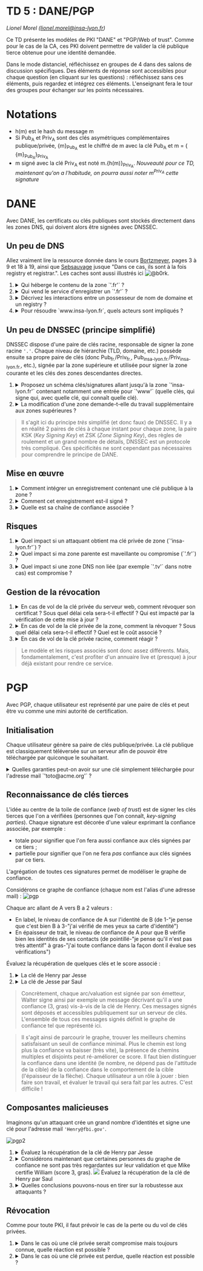 # TD 5 : DANE/PGP

_Lionel Morel ([lionel.morel@insa-lyon.fr](mailto:lionel.morel@insa-lyon.fr))_

Ce TD présente les modèles de PKI "DANE" et "PGP/Web of trust". Comme pour le cas de la CA, ces PKI doivent permettre de valider la clé publique tierce obtenue pour une identité demandée.

Dans le mode distanciel, réfléchissez en groupes de 4 dans des salons de discussion spécifiques. Des éléments de réponse sont accessibles pour chaque question (en cliquant sur les questions) : réfléchissez sans ces éléments, puis regardez et intégrez ces éléments. L'enseignant fera le tour des groupes pour échanger sur les points nécessaires.


Notations
=========

* h(m) est le hash du message m
* Si Pub<sub>A</sub> et Priv<sub>A</sub> sont des clés asymétriques complémentaires publique/privée, {m}<sub>Pub<sub>A</sub></sub> est le chiffré de m avec la clé Pub<sub>A</sub> et m = { {m}<sub>Pub<sub>A</sub></sub>}<sub>Priv<sub>A</sub></sub>
* m signé avec la clé Priv<sub>A</sub> est noté m.{h(m)}<sub>Priv<sub>A</sub></sub>. *Nouveauté pour ce TD, maintenant qu'on a l'habitude, on pourra aussi noter m<sup>Priv<sub>A</sub></sup> cette signature*


DANE
====

Avec DANE, les certificats ou clés publiques sont stockés directement dans les zones DNS, qui doivent alors être signées avec DNSSEC.


Un peu de DNS
-------------

Allez vraiment lire la ressource donnée dans le cours [Bortzmeyer](http://www.bortzmeyer.org/files/cours-dns-cnam-PRINT.pdf), pages 3 à 9 et 18 à 19, ainsi que [Sebsauvage](http://sebsauvage.net/comprendre/dns/) jusque "Dans ce cas, ils sont à la fois registry et registrar.". Les caches sont aussi illustrés ici ![@b0rk](https://wizardzines.com/comics/updating-dns/updating-dns.png).

1. <details><summary>Qui héberge le contenu de la zone `'.fr'` ?</summary>L'AFNIC (un registry)</details>
2. <details><summary>Qui vend le service d'enregistrer un `'.fr'` ?</summary>OVH, Gandi, Renater, etc. (des registrars)</details>
3. <details><summary>Décrivez les interactions entre un possesseur de nom de domaine et un registry ?</summary>INSA Lyon cliente d'un registrar (Renater par exemple), ce registrar en interaction avec un grand nombre de registries (Afnic par exemple, un registry par extension/TLD proposé (plus ou moins)) </details>
3. <details><summary>Pour résoudre `www.insa-lyon.fr`, quels acteurs sont impliqués ?</summary>L'ICANN pour donner l'IP de `.fr`, l'AFNIC pour donner l'IP de `insa-lyon.fr`, l'INSA Lyon pour donner l'IP de `www.insa-lyon.fr`</details>


Un peu de DNSSEC (principe simplifié)
----------------

DNSSEC dispose d'une paire de clés racine, responsable de signer la zone racine `'.'`. Chaque niveau de hiérarchie (TLD, domaine, etc.) possède ensuite sa propre paire de clés (donc Pub<sub>fr.</sub>/Priv<sub>fr.</sub>, Pub<sub>insa-lyon.fr.</sub>/Priv<sub>insa-lyon.fr.</sub>, etc.), signée par la zone supérieure et utilisée pour signer la zone courante et les clés des zones descendantes directes.

1. <details><summary>Proposez un schéma clés/signatures allant jusqu'à la zone `'insa-lyon.fr'` contenant notamment une entrée pour `'www'` (quelle clés, qui signe qui, avec quelle clé, qui connaît quelle clé).</summary>Les clés impliquées : Pub<sub>.</sub>/Priv<sub>.</sub>, Pub<sub>fr.</sub>/Priv<sub>fr.</sub>, Pub<sub>insa-lyon.fr.</sub>/Priv<sub>insa-lyon.fr.</sub><br>Priv<sub>.</sub> est sous le contrôle de l'ICANN, Priv<sub>fr.</sub> est sous le contrôle de l'AFNIC, Priv<sub>insa-lyon.fr.</sub> sous le contrôle de l'INSA. Quand un insa-lyon.fr enregistre sa clé via son registrar (ex par GANDI), GANDI pousse cette clé vers l'AFNIC qui l'enregistre dans la zone .fr et la signe avec sa clé privée.<br><br>Et on a :<br><br>Pub<sub>fr.</sub><sup>.</sup> (signé par .)<br>Pub<sub>.insa-lyon.fr.</sub><sup>.fr.</sup>  (signé par .fr)<br>le champ A `www.insa-lyon.fr` signé par  Priv<sub>insa-lyon.fr.</sub></details>


2. <details><summary>La modification d'une zone demande-t-elle du travail supplémentaire aux zones supérieures ?</summary>Non, tout est cloisonné, la modification de l'IP de www.insa-lyon.fr demande juste à être re-signée par la clé de insa-lyon.fr. Besoin d'au-dessus uniquement pour changer la clé de insa-lyon.fr</details>

> Il s'agit ici du principe _très_ simplifié (et donc faux) de DNSSEC. Il y a en réalité 2 paires de clés à chaque instant pour chaque zone, la paire KSK (_Key Signing Key_) et ZSK (_Zone Signing Key_), des règles de roulement et un grand nombre de détails, DNSSEC est un protocole très compliqué. Ces spécificités ne sont cependant pas nécessaires pour comprendre le principe de DANE.


Mise en œuvre
-------------

1. <details><summary>Comment intégrer un enregistrement contenant une clé publique à la zone ?</summary>Un champ spécifique (TLSA au lieu de A pour une IP) contient une clé publique/un hash de clé publique</details>
2. <details><summary>Comment cet enregistrement est-il signé ?</summary>Par la clé privée de la zone</details>
3. <details><summary>Quelle est sa chaîne de confiance associée ?</summary>zone, TLD, root DNS</details>


Risques
-------

1. <details><summary>Quel impact si un attaquant obtient ma clé privée de zone (`'insa-lyon.fr'`) ?</summary>Compromission de ma zone pour tous les clients du monde</details>
2. <details><summary>Quel impact si ma zone parente est maveillante ou compromise (`'.fr'`) ?</summary>Compromission de ma zone pour tous les clients du monde</details>
3. <details><summary>Quel impact si une zone DNS non liée (par exemple `'.tv'` dans notre cas) est compromise ?</summary>Aucun impact sur ma zone (différent du modèle CA, les défaillances sont cloisonnées, 1 mauvais ne compromet pas l'ensemble du système)</details>



Gestion de la révocation
------------------------

1. <details><summary>En cas de vol de la clé privée du serveur web, comment révoquer son certificat ? Sous quel délai cela sera-t-il effectif ? Qui est impacté par la vérification de cette mise à jour ?</summary>Modif de la zone, resignage avec ma clé de zone. Délai : pas immédiat, pas de contrôle, temps de propagation DNS. Court (heures/jour) mais pas immédiat et sans contrôle. Contrairement aux CRL, c'est l'infra DNS qui supporte ce coût et il n'y a pas vraiment de surcoût (sauf si on réduit les TTL)</details>
2. <details><summary>En cas de vol de la clé privée de la zone, comment la révoquer ? Sous quel délai cela sera-t-il effectif ? Quel est le coût associé ?</summary>Révocation par la zone parente, qui est donc à impliquer. Délai de propagation aussi mais non maîtrisé (ie, le TTL de la zone .fr). Pas de coût particulier.</details>
3. <details><summary>En cas de vol de la clé privée racine, comment réagir ?</summary>Là, on a un gros problème, c'est l'ancre de confiance. De manière similaire à une CA compromise, il faut déployer une nouvelle clé chez les clients et donc mise à jour software des clients DNS pour intégrer une autre clé racine.</details>

> Le modèle et les risques associés sont donc assez différents. Mais, fondamentalement, c'est profiter d'un annuaire live et (presque) à jour déjà existant pour rendre ce service.

PGP
===

Avec PGP, chaque utilisateur est représenté par une paire de clés et peut être vu comme une mini autorité de certification.


Initialisation
--------------

Chaque utilisateur génère sa paire de clés publique/privée. La clé publique est classiquement téléversée sur un serveur afin de pouvoir être téléchargée par quiconque le souhaitant.

<details><summary>Quelles garanties peut-on avoir sur une clé simplement téléchargée pour l'adresse mail `'toto@acme.org'` ?</summary>Aucune évidemment, c'est comme la demander directement à la personne à travers ce medium de communication non sécurisé</details>


Reconnaissance de clés tierces
------------------------------

L'idée au centre de la toile de confiance (_web of trust_) est de signer les clés tierces que l'on a vérifiées (personnes que l'on connaît, _key-signing parties_). Chaque signature est décorée d'une valeur exprimant la confiance associée, par exemple :

* totale pour signifier que l'on fera aussi confiance aux clés signées par ce tiers ;
* partielle pour signifier que l'on ne fera _pas_ confiance aux clés signées par ce tiers.

L'agrégation de toutes ces signatures permet de modéliser le graphe de confiance.

Considérons ce graphe de confiance (chaque nom est l'alias d'une adresse mail) : ![pgp](td5-figures/pgp_1.png)


Chaque arc allant de A vers B a 2 valeurs :

* En label, le niveau de confiance de A sur l'identité de B (de 1-"je pense que c'est bien B à 3-"j'ai vérifié de mes yeux sa carte d'identité")
* En épaisseur de trait, le niveau de confiance de A pour que B vérifie bien les identités de ses contacts (de pointillé-"je pense qu'il n'est pas très attentif" à gras-"j'ai toute confiance dans la façon dont il évalue ses vérifications")

Évaluez la récupération de quelques clés et le score associé :

1. <details><summary>La clé de Henry par Jesse</summary>Le meilleur chemin est Jesse-Walter-Henry. Jesse a une confiance correcte en Walter pour certifier (la flèche moyenne), puis Henry a une forte confiance en l'identité qu'il associe à la clé de Henry. C'est un bon chemin et Jesse peut récupérer la clé de Henry ainsi avec une bonne confiance.</details>
2. <details><summary>La clé de Jesse par Saul</summary>Le meilleur chemin est Saul-Walter-Jesse. Saul a très peu confiance en Walter (flèche pointillée) pour vérifier les identités et donc le chemin ne valide pas. L'autre chemin Saul-Mike-Walter-Jesse bute également sur le chemin pointillé entre Mike et Walter</details>

> Concrètement, chaque arc/valuation est signée par son émetteur, Walter signe ainsi par exemple un message décrivant qu'il a une confiance (3, gras) vis-à-vis de la clé de Henry. Ces messages signés sont déposés et accessibles publiquement sur un serveur de clés. L'ensemble de tous ces messages signés définit le graphe de confiance tel que représenté ici.

> Il s'agit ainsi de parcourir le graphe, trouver les meilleurs chemins satisfaisant un seuil de confiance minimal. Plus le chemin est long plus la confiance va baisser (très vite), la présence de chemins multiples et disjoints peut ré-améliorer ce score. Il faut bien distinguer la confiance dans une identité (le nombre, ne dépend pas de l'attitude de la cible) de la confiance dans le comportement de la cible (l'épaisseur de la flèche). Chaque utilisateur a un rôle à jouer : bien faire son travail, et évaluer le travail qui sera fait par les autres. C'est difficile !

Composantes malicieuses
-----------------------

Imaginons qu'un attaquant crée un grand nombre d'identités et signe une clé pour l'adresse mail `'Henry@fbi.gov'`.

![pgp2](td5-figures/pgp_2.png)

1. <details><summary>Évaluez la récupération de la clé de Henry par Jesse</summary>Aucun changement, la recherche ne peut pas rentrer dans la composante malicieuse qui est inatteignable pour Jesse</details>
2. <details><summary>Considérons maintenant que certaines personnes du graphe de confiance ne sont pas très regardantes sur leur validation et que Mike certifie William (score 3, gras). <img src="td5-figures/pgp_3.png"> Évaluez la récupération de la clé de Henry par Saul</summary>Cette fois-ci, Saul va récupérer une mauvaise clé. Évidemment, il ne peut pas le savoir. Le chemin, pour cet exemple, est un peu long (Saul-Mike-William-Henry) et serait peut-être, en pratique, refusé, chaque saut dégradant le score. Mais c'est l'idée de ce risque.</details>
3. <details><summary>Quelles conclusions pouvons-nous en tirer sur la robustesse aux attaquants ?</summary>La robustesse aux attaquants est liée au bon usage de l'outil par chacun (ici, Mike n'a pas bien évalué la confiance à accorder à William, mais Saul est également en faute d'avoir lui-même accordé trop de confiance à Mike). L'usage est donc complexe, ce qui nuit à la sécurité finale.</details>


Révocation
----------

Comme pour toute PKI, il faut prévoir le cas de la perte ou du vol de clés privées.

1. <details><summary>Dans le cas où une clé privée serait compromise mais toujours connue, quelle réaction est possible ?</summary> on peut signer une révocation et l'enregistrer dans les serveurs de clés</details>
2. <details><summary>Dans le cas où une clé privée est perdue, quelle réaction est possible ?</summary> rien, plein de clés fantômes dans les serveurs de clé. Pire, si un attaquant la vole et nous l'efface, il l'a, peut l'utiliser légitimement, et nous on ne peut pas la révoquer...  À la création de clé, l'outil gpg prépare une révocation, qu'il demande de stocker à part et de manière pérenne pour pouvoir garantir qu'on pourra révoquer si besoin, mais plein de gens ne le font pas. Pas d'autorité supérieure qui peut révoquer des clés.</details>
